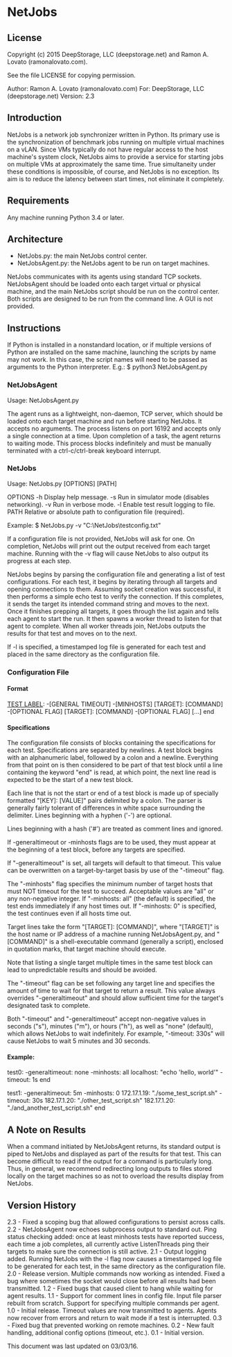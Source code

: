 # NetJobs

## License
Copyright (c) 2015 DeepStorage, LLC (deepstorage.net) and Ramon A. Lovato (ramonalovato.com).

See the file LICENSE for copying permission.

Author: Ramon A. Lovato (ramonalovato.com)
For: DeepStorage, LLC (deepstorage.net)
Version: 2.3

## Introduction
NetJobs is a network job synchronizer written in Python. Its primary use is the synchronization of benchmark jobs running on multiple virtual machines on a vLAN. Since VMs typically do not have regular access to the host machine's system clock, NetJobs aims to provide a service for starting jobs on multiple VMs at approximately the same time. True simultaneity under these conditions is impossible, of course, and NetJobs is no exception. Its aim is to reduce the latency between start times, not eliminate it completely.

## Requirements
Any machine running Python 3.4 or later.

## Architecture
- NetJobs.py: the main NetJobs control center.
- NetJobsAgent.py: the NetJobs agent to be run on target machines.

NetJobs communicates with its agents using standard TCP sockets. NetJobsAgent should be loaded onto each target virtual or physical machine, and the main NetJobs script should be run on the control center. Both scripts are designed to be run from the command line. A GUI is not provided.

## Instructions
If Python is installed in a nonstandard location, or if multiple versions of Python are installed on the same machine, launching the scripts by name may not work. In this case, the script names will need to be passed as arguments to the Python interpreter. E.g.:
	$ python3 NetJobsAgent.py

### NetJobsAgent
Usage: NetJobsAgent.py

The agent runs as a lightweight, non-daemon, TCP server, which should be loaded onto each target machine and run before starting NetJobs. It accepts no arguments. The process listens on port 16192 and accepts only a single connection at a time. Upon completion of a task, the agent returns to waiting mode. This process blocks indefinitely and must be manually terminated with a ctrl-c/ctrl-break keyboard interrupt.

### NetJobs
Usage: NetJobs.py [OPTIONS] [PATH]

OPTIONS
	-h Display help message.
	-s Run in simulator mode (disables networking).
	-v Run in verbose mode.
    -l Enable test result logging to file.
PATH
	Relative or absolute path to configuration file (required).

Example: $ NetJobs.py -v "C:\NetJobs\testconfig.txt"

If a configuration file is not provided, NetJobs will ask for one. On completion, NetJobs will print out the output received from each target machine. Running with the -v flag will cause NetJobs to also output its progress at each step.

NetJobs begins by parsing the configuration file and generating a list of test configurations. For each test, it begins by iterating through all targets and opening connections to them. Assuming socket creation was successful, it then performs a simple echo test to verify the connection. If this completes, it sends the target its intended command string and moves to the next. Once it finishes prepping all targets, it goes through the list again and tells each agent to start the run. It then spawns a worker thread to listen for that agent to complete. When all worker threads join, NetJobs outputs the results for that test and moves on to the next.

If -l is specified, a timestamped log file is generated for each test and placed in the same directory as the configuration file.

### Configuration File

#### Format
[TEST LABEL]:
-[GENERAL TIMEOUT]
-[MINHOSTS]
[TARGET]: [COMMAND]
-[OPTIONAL FLAG]
[TARGET]: [COMMAND]
-[OPTIONAL FLAG]
[...]
end

[TEST LABEL]:
[...]

#### Specifications
The configuration file consists of blocks containing the specifications for each test. Specifications are separated by newlines. A test block begins with an alphanumeric label, followed by a colon and a newline. Everything from that point on is then considered to be part of that test block until a line containing the keyword "end" is read, at which point, the next line read is expected to be the start of a new test block.

Each line that is not the start or end of a test block is made up of specially formatted "[KEY]: [VALUE]" pairs delimited by a colon. The parser is generally fairly tolerant of differences in white space surrounding the delimiter. Lines beginning with a hyphen ('-') are optional.

Lines beginning with a hash ('#') are treated as comment lines and ignored.

If -generaltimeout or -minhosts flags are to be used, they must appear at the beginning of a test block, before any targets are specified.

If "-generaltimeout" is set, all targets will default to that timeout. This value can be overwritten on a target-by-target basis by use of the "-timeout" flag.

The "-minhosts" flag specifies the minimum number of target hosts that must NOT timeout for the test to succeed. Acceptable values are "all" or any non-negative integer. If "-minhosts: all" (the default) is specified, the test ends immediately if any host times out. If "-minhosts: 0" is specified, the test continues even if all hosts time out.

Target lines take the form "[TARGET]: [COMMAND]", where "[TARGET]" is the host name or IP address of a machine running NetJobsAgent.py, and "[COMMAND]" is a shell-executable command (generally a script), enclosed in quotation marks, that target machine should execute.

Note that listing a single target multiple times in the same test block can lead to unpredictable results and should be avoided.

The "-timeout" flag can be set following any target line and specifies the amount of time to wait for that target to return a result. This value always overrides "-generaltimeout" and should allow sufficient time for the target's designated task to complete.

Both "-timeout" and "-generaltimeout" accept non-negative values in seconds ("s"), minutes ("m"), or hours ("h"), as well as "none" (default), which allows NetJobs to wait indefinitely. For example, "-timeout: 330s" will cause NetJobs to wait 5 minutes and 30 seconds.

#### Example:
test0:
-generaltimeout: none
-minhosts: all
localhost: "echo 'hello, world'"
-timeout: 1s
end

test1:
-generaltimeout: 5m
-minhosts: 0
172.17.1.19: "./some_test_script.sh"
-timeout: 30s
182.17.1.20: "./other_test_script.sh"
182.17.1.20: "./and_another_test_script.sh"
end

## A Note on Results
When a command initiated by NetJobsAgent returns, its standard output is piped to NetJobs and displayed as part of the results for that test. This can become difficult to read if the output for a command is particularly long. Thus, in general, we recommend redirecting long outputs to files stored locally on the target machines so as not to overload the results display from NetJobs.

## Version History

2.3 - Fixed a scoping bug that allowed configurations to persist across calls.
2.2 - NetJobsAgent now echoes subprocess output to standard out. Ping status checking added: once at least minhosts tests have reported success, each time a job completes, all currently active ListenThreads ping their targets to make sure the connection is still active.
2.1 - Output logging added. Running NetJobs with the -l flag now causes a timestamped log file to be generated for each test, in the same directory as the configuration file.
2.0 - Release version. Multiple commands now working as intended. Fixed a bug where sometimes the socket would close before all results had been transmitted.
1.2 - Fixed bugs that caused client to hang while waiting for agent results.
1.1 - Support for comment lines in config file. Input file parser rebuilt from scratch. Support for specifying multiple commands per agent.
1.0 - Initial release. Timeout values are now transmitted to agents. Agents now recover from errors and return to wait mode if a test is interrupted.
0.3 - Fixed bug that prevented working on remote machines.
0.2 - New fault handling, additional config options (timeout, etc.).
0.1 - Initial version.



This document was last updated on 03/03/16.
